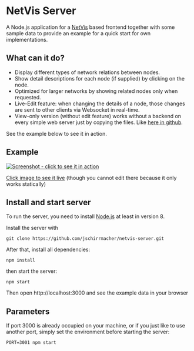 # NetVis Server

A Node.js application for a
[NetVis](https://github.com/jschirrmacher/netvis.git) based frontend
together with some sample data to provide an example for a quick start
for own implementations.

## What can it do?

- Display different types of network relations between nodes.
- Show detail descriptions for each node (if supplied) by clicking on the node.
- Optimized for larger networks by showing related nodes only when requested.
- Live-Edit feature: when changing the details of a node, those changes are sent to other clients via Websocket in real-time.
- View-only version (without edit feature) works without a backend on every simple web server just by copying the files.
  Like [here in github](https://jschirrmacher.github.io/netvis-server/public/).

See the example below to see it in action.

## Example

[![Screenshot - click to see it in action](https://jschirrmacher.github.io/netvis-server/public/netvis.gif)](https://jschirrmacher.github.io/netvis-server/public/)

[Click image to see it live](https://jschirrmacher.github.io/netvis-server/public/) (though you cannot edit there because it only works statically)

## Install and start server

To run the server, you need to install [Node.js](https://nodejs.org/en/)
at least in version 8.

Install the server with

    git clone https://github.com/jschirrmacher/netvis-server.git

After that, install all dependencies:

    npm install

then start the server:

    npm start

Then open http://localhost:3000 and see the example data in your browser

## Parameters

If port 3000 is already occupied on your machine, or if you just like to
use another port, simply set the environment before starting the server:

    PORT=3001 npm start
